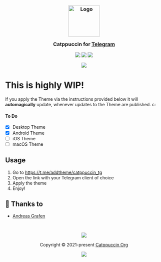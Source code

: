 <h3 align="center">
	<img src="https://raw.githubusercontent.com/catppuccin/catppuccin/main/assets/logos/exports/1544x1544_circle.png" width="100" alt="Logo"/><br/>
	<img src="https://raw.githubusercontent.com/catppuccin/catppuccin/main/assets/misc/transparent.png" height="30" width="0px"/>
	Catppuccin for <a href="https://telegram.org">Telegram</a>
	<img src="https://raw.githubusercontent.com/catppuccin/catppuccin/main/assets/misc/transparent.png" height="30" width="0px"/>
</h3>

<p align="center">
    <a href="https://github.com/catppuccin/telegram/stargazers"><img src="https://img.shields.io/github/stars/catppuccin/telegram?colorA=363a4f&colorB=b7bdf8&style=for-the-badge"></a>
    <a href="https://github.com/catppuccin/telegram/issues"><img src="https://img.shields.io/github/issues/catppuccin/telegram?colorA=363a4f&colorB=f5a97f&style=for-the-badge"></a>
    <a href="https://github.com/catppuccin/telegram/contributors"><img src="https://img.shields.io/github/contributors/catppuccin/telegram?colorA=363a4f&colorB=a6da95&style=for-the-badge"></a>
</p>

<p align="center">
  <img src="https://github.com/catppuccin/telegram/blob/main/assets/preview.png?raw=true"/>
</p>

# This is highly **WIP**!

If you apply the Theme via the instructions provided below it will **automagically** update, whenever updates to the Theme are published. c:

#### To Do
- [x] Desktop Theme
- [x] Android Theme
- [ ] iOS Theme
- [ ] macOS Theme

## Usage

1. Go to https://t.me/addtheme/catppuccin_tg
2. Open the link with your Telegram client of choice
4. Apply the theme
5. Enjoy! 


## 💝 Thanks to

- [Andreas Grafen](https://github.com/andreasgrafen)


&nbsp;

<p align="center"><img src="https://raw.githubusercontent.com/catppuccin/catppuccin/main/assets/footers/gray0_ctp_on_line.svg?sanitize=true" /></p>
<p align="center">Copyright &copy; 2021-present <a href="https://github.com/catppuccin" target="_blank">Catppuccin Org</a>
<p align="center"><a href="https://github.com/catppuccin/catppuccin/blob/main/LICENSE"><img src="https://img.shields.io/static/v1.svg?style=for-the-badge&label=License&message=MIT&logoColor=d9e0ee&colorA=363a4f&colorB=b7bdf8"/></a></p>
